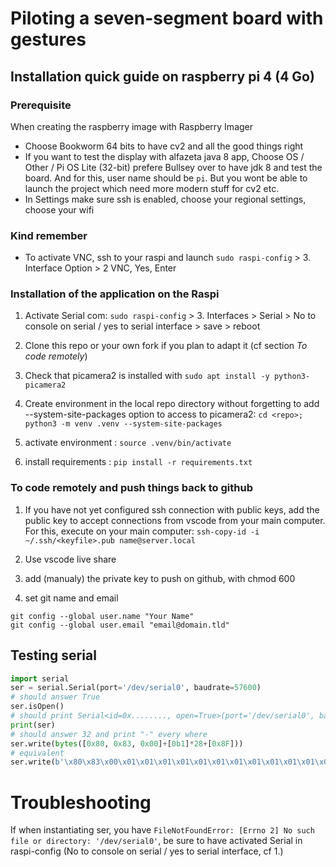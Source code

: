 # Piloting a seven-segment board with gestures

## Installation quick guide on raspberry pi 4 (4 Go)

### Prerequisite

When creating the raspberry image with Raspberry Imager
* Choose Bookworm 64 bits to have cv2 and all the good things right
* If you want to test the display with alfazeta java 8 app, Choose OS / Other /  Pi OS Lite (32-bit) prefere Bullsey over  to have jdk 8 and test the board. And for this, user name should be `pi`. But you wont be able to launch the project which need more modern stuff for cv2 etc.
* In Settings make sure ssh is enabled, choose your regional settings, choose your wifi

### Kind remember

* To activate VNC, ssh to your raspi and launch `sudo raspi-config` > 3. Interface Option > 2 VNC, Yes, Enter


### Installation of the application on the Raspi

1. Activate Serial com: `sudo raspi-config` > 3. Interfaces > Serial > No to console on serial / yes to serial interface > save > reboot

1. Clone this repo or your own fork if you plan to adapt it (cf section _To code remotely_)

1. Check that picamera2 is installed with `sudo apt install -y python3-picamera2`

1. Create environment in the local repo directory without forgetting to add --system-site-packages option to access to picamera2: `cd <repo>; python3 -m venv .venv --system-site-packages`

1. activate environment : `source .venv/bin/activate`

1. install requirements : `pip install -r requirements.txt`

### To code remotely and push things back to github

1. If you have not yet configured ssh connection with public keys, add the public key to accept connections from vscode from your main computer. For this, execute on your main computer:
`ssh-copy-id -i ~/.ssh/<keyfile>.pub name@server.local`

1. Use vscode live share

1. add (manualy) the private key to push on github, with chmod 600

1. set git name and email

```
git config --global user.name "Your Name"
git config --global user.email "email@domain.tld"
```


## Testing serial
```python
import serial
ser = serial.Serial(port='/dev/serial0', baudrate=57600)
# should answer True
ser.isOpen()
# should print Serial<id=0x........, open=True>(port='/dev/serial0', baudrate=57600, bytesize=8, parity='N', stopbits=1, timeout=None, xonxoff=False, rtscts=False, dsrdtr=False)
print(ser)
# should answer 32 and print "-" every where
ser.write(bytes([0x80, 0x83, 0x00]+[0b1]*28+[0x8F]))
# equivalent
ser.write(b'\x80\x83\x00\x01\x01\x01\x01\x01\x01\x01\x01\x01\x01\x01\x01\x01\x01\x01\x01\x01\x01\x01\x01\x01\x01\x01\x01\x01\x01\x01\x01\x8F')
```

# Troubleshooting
If when instantiating ser, you have `FileNotFoundError: [Errno 2] No such file or directory: '/dev/serial0'`, be sure to have activated Serial in raspi-config (No to console on serial / yes to serial interface, cf 1.)
